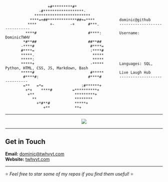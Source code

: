 
```
                   +#*********#*                   
               -#******************-               
             *************************             
           ****=+##*************##+=****           dominic@github
          ****      +-       -+      #***.         ------------------------------
         ****#                       #****:        Username: DominicTWHV
        *#**##                       ##**##        
       -****#                         #****=       
       #****=                         :****#       
       *****.                          *****       
       *****:                          *****       
       *****+                         -*****       Languages: SQL, Python, HTML, CSS, JS, Markdown, Bash
       *****#                         #*****       Live Laugh Hub
        #****#:                      #****#        -----------------------------
        =**   =*=                 :#******+        
         +*+    ****#         =**********+         
          +**                  *********+          
            **                 ********            
              +*#**#           *****+              
                 +**           **+             
```

---

<p align="center">
  <img src="https://github-readme-streak-stats.herokuapp.com?user=DominicTWHV&theme=transparent&hide_border=true&date_format=j%2Fn%5B%2FY%5D&sideLabels=D9DDC3" /></a>
</p>

---

## Get in Touch  
**Email:** dominic@twhvyt.com  
**Website:** [twhvyt.com](https://twhvyt.com)  

---

⭐️ _Feel free to star some of my repos if you find them useful!_ ⭐️
